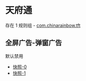 # 天府通

存在 1 规则组 - [com.chinarainbow.tft](/src/apps/com.chinarainbow.tft.ts)

## 全屏广告-弹窗广告

默认禁用

- [快照-0](https://i.gkd.li/i/13269854)
- [快照-1](https://i.gkd.li/i/13468554)
